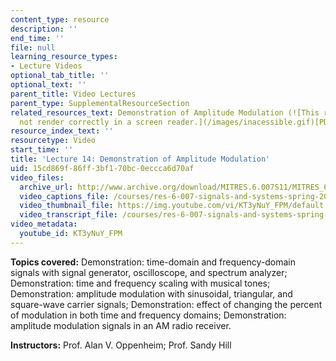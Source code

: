 ```yaml
---
content_type: resource
description: ''
end_time: ''
file: null
learning_resource_types:
- Lecture Videos
optional_tab_title: ''
optional_text: ''
parent_title: Video Lectures
parent_type: SupplementalResourceSection
related_resources_text: Demonstration of Amplitude Modulation (![This resource may
  not render correctly in a screen reader.](/images/inacessible.gif)[PDF](resources/mitres_6_007s11_lec14))
resource_index_text: ''
resourcetype: Video
start_time: ''
title: 'Lecture 14: Demonstration of Amplitude Modulation'
uid: 15cd869f-86ff-3bf1-70bc-0eccca6d70af
video_files:
  archive_url: http://www.archive.org/download/MITRES.6.007S11/MITRES_6-007S11lec14_300k.mp4
  video_captions_file: /courses/res-6-007-signals-and-systems-spring-2011/8e8c5641b89b55a19a591ffad7077066_KT3yNuY_FPM.vtt
  video_thumbnail_file: https://img.youtube.com/vi/KT3yNuY_FPM/default.jpg
  video_transcript_file: /courses/res-6-007-signals-and-systems-spring-2011/68dde7192bbc7f25afb5de5d259f0781_KT3yNuY_FPM.pdf
video_metadata:
  youtube_id: KT3yNuY_FPM
---
```


**Topics covered:** Demonstration: time-domain and frequency-domain signals with signal generator, oscilloscope, and spectrum analyzer; Demonstration: time and frequency scaling with musical tones; Demonstration: amplitude modulation with sinusoidal, triangular, and square-wave carrier signals; Demonstration: effect of changing the percent of modulation in both time and frequency domains; Demonstration: amplitude modulation signals in an AM radio receiver.

**Instructors:** Prof. Alan V. Oppenheim; Prof. Sandy Hill